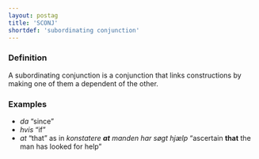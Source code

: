 ```yaml
---
layout: postag
title: 'SCONJ'
shortdef: 'subordinating conjunction'
---
```

### Definition

A subordinating conjunction is a conjunction that links constructions by making one of them a dependent of the other.

### Examples

- _da_ “since”
- _hvis_ “if”
- _at_ “that” as in _konstatere <b>at</b> manden har søgt hjælp_ “ascertain <b>that</b> the man has looked for help”
<!-- Interlanguage links updated Ne 5. května 2024, 18:19:41 CEST -->
